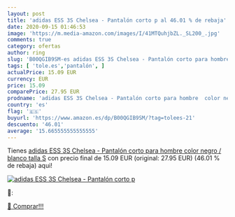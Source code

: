 ```yaml
---
layout: post
title: 'adidas ESS 3S Chelsea - Pantalón corto p al 46.01 % de rebaja'
date: 2020-09-15 01:46:53
image: 'https://m.media-amazon.com/images/I/41MTQuhjbZL._SL200_.jpg'
comments: true
category: ofertas
author: ring
slug: 'B00QGIB9SM-es adidas ESS 3S Chelsea - Pantalón corto para hombre color...'
tags: [ 'tole.es','pantalón', ]
actualPrice: 15.09 EUR
currency: EUR
price: 15.09
comparePrice: 27.95 EUR
prodname: 'adidas ESS 3S Chelsea - Pantalón corto para hombre  color negro / blanco  talla S'
country: 'es'
flag: '🇪🇸'
buyurl: 'https://www.amazon.es/dp/B00QGIB9SM/?tag=tolees-21'
descuento: '46.01'
average: '15.665555555555555'
---
```


Tienes [adidas ESS 3S Chelsea - Pantalón corto para hombre  color negro / blanco  talla S](https://www.amazon.es/dp/B00QGIB9SM/?tag=tolees-21) con precio final de  15.09 EUR (original: 27.95 EUR) (46.01 %  de rebaja) aqui!

[![adidas ESS 3S Chelsea - Pantalón corto p](https://m.media-amazon.com/images/I/41MTQuhjbZL._SL200_.jpg)](https://www.amazon.es/dp/B00QGIB9SM/?tag=tolees-21)

🔎:


[🛒 Comprar!!!](https://www.amazon.es/dp/B00QGIB9SM/?tag=tolees-21)

